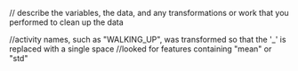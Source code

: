 // describe the variables, the data, and any transformations or work that you performed to clean up the data 
 

//activity names, such as "WALKING_UP", was transformed so that the '_' is replaced with a single space
//looked for features containing "mean" or "std"

 
 